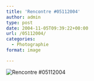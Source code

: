 ```yaml
---
title: 'Rencontre #05112004'
author: admin
type: post
date: 2004-11-05T09:39:22+00:00
url: /05112004/
categories:
  - Photographie
format: image

---
```

![Rencontre #05112004](./D100_20041101_171218.jpg)